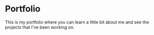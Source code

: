 # Portfolio
 This is my portfolio where you can learn a little bit about me and see the projects that I've been working on.

